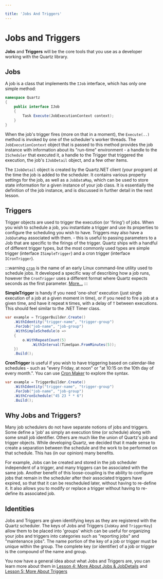 ```yaml
---

title: 'Jobs And Triggers'
---
```


# Jobs and Triggers

**Jobs** and **Triggers** will be the core tools that you use as a developer
working with the Quartz library.

## Jobs

A job is a class that implements the `IJob` interface, which has only one simple method:

```csharp
namespace Quartz
{
    public interface IJob
    {
        Task Execute(JobExecutionContext context);
    }
}
```

When the job's trigger fires (more on that in a moment), the `Execute(..)` method is invoked by one of the scheduler's worker threads.
The `JobExecutionContext` object that is passed to this method provides the job instance with information about its "run-time" environment -
a handle to the `IScheduler` that executed it, a handle to the Trigger that triggered the execution, the job's `IJobDetail` object, and a few other items.

The `IJobDetail` object is created by the Quartz.NET client (your program) at the time the job is added to the scheduler.
It contains various property settings for the job, as well as a `JobDataMap`, which can be used to store state information for a given instance of your job class.
It is essentially the definition of the job instance, and is discussed in further detail in the next lesson.

## Triggers

Trigger objects are used to trigger the execution (or 'firing') of jobs. When you wish to schedule a job, you instantiate a trigger and use its properties to configure the scheduling you wish to have. Triggers may also have a `JobDataMap` associated with them. - this is useful to passing parameters to a
Job that are specific to the firings of the trigger. Quartz ships with a handful of different trigger types, but the most commonly used types are simple trigger (interface `ISimpleTrigger`) and a cron trigger (interface `ICronTrigger`).

:::warning
[`cron`](https://en.wikipedia.org/wiki/Cron) is the name of an early Linux command-line utility used to schedule
jobs. It developed a specific way of describing how a job runs, however the `CronTrigger` uses a different format where Quartz expects seconds as the first parameter. [More...](/documentation/quartz-3.x/tutorial/crontrigger)
:::

**SimpleTrigger** is handy if you need 'one-shot' execution (just single execution of a job at a given moment in time), or if you need to fire a job at a given time, and have it repeat `N` times, with a delay of `T` between executions. This should feel similar to the .NET Timer class.

```csharp
var example = TriggerBuilder.Create()
    .WithIdentity("trigger-name", "trigger-group")
    .ForJob("job-name", "job-group")
    .WithSimpleSchedule(o =>
    {
        o.WithRepeatCount(5)
            .WithInterval(TimeSpan.FromMinutes(5));
    })
    .Build();
```

**CronTrigger** is useful if you wish to have triggering based on calendar-like schedules -
such as "every Friday, at noon" or "at 10:15 on the 10th day of every month.". You can use [Cron Maker](http://www.cronmaker.com/) to explore the syntax.

```csharp
var example = TriggerBuilder.Create()
    .WithIdentity("trigger-name", "trigger-group")
    .ForJob("job-name", "job-group")
    .WithCronSchedule("45 23 * * 6")
    .Build();
```

## Why Jobs and Triggers?

Many job schedulers do not have separate notions of jobs and triggers. Some define a 'job' as simply an execution time (or schedule)
along with some small job identifier. Others are much like the union of Quartz's job and trigger objects. While developing Quartz, we decided that it made sense
 to create a separation between the schedule and the work to be performed on that schedule. This has (in our opinion) many benefits.

For example, Jobs can be created and stored in the job scheduler independent of a trigger, and many triggers can be associated with the same job.
Another benefit of this loose-coupling is the ability to configure jobs that remain in the scheduler after their associated triggers have expired,
so that that it can be rescheduled later, without having to re-define it. It also allows you to modify or replace a trigger without having to re-define
its associated job.

## Identities

Jobs and Triggers are given identifying keys as they are registered with the Quartz scheduler.
The keys of Jobs and Triggers (`JobKey` and `TriggerKey`) allow them to be placed into 'groups' which can be useful for organizing your jobs and
 triggers into categories such as "reporting jobs" and "maintenance jobs". The name portion of the key of a job or trigger must be unique within the group.
The complete key (or identifier) of a job or trigger is the compound of the name and group.

You now have a general idea about what Jobs and Triggers are, you can learn more about them in
[Lesson 4: More About Jobs & JobDetails](more-about-jobs.md) and [Lesson 5: More About Triggers](more-about-triggers.md)
